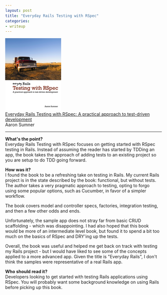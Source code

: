 ```yaml
---
layout: post
title: "Everyday Rails Testing with RSpec"
categories:
- writeup
---
```


![](/static/everyday-rails.png)  
[Everyday Rails Testing with RSpec: A practical approach to test-driven development][link]   
Aaron Sumner    

---

**What's the point?**  
Everyday Rails Testing with RSpec focuses on getting started with RSpec testing in Rails.
Instead of assuming the reader has started by TDDing an app, the book takes the approach
of adding tests to an existing project so you are setup to do TDD going forward.

**How was it?**  
I found the book to be a refreshing take on testing in Rails. My current Rails project
is in the state described by the book: functional, but without tests. The author takes
a very pragmatic approach to testing, opting to forgo using some popular options, such
as Cucumber, in favor of a simpler workflow.

The book covers model and controller specs, factories, integration testing, and then a
few other odds and ends.

Unfortunately, the sample app does not stray far from basic CRUD scaffolding - which
was disappointing. I had also hoped that this book would be more of an intermediate level
book, but found it to spend a bit too much on the basics of RSpec and DRY'ing up the 
tests.

Overall, the book was useful and helped me get back on track with testing my Rails 
project - but I would have liked to see some of the concepts applied to a more advanced 
app. Given the title is "Everyday Rails", I don't think the samples were representative 
of a real Rails app.

**Who should read it?**  
Developers looking to get started with testing Rails applications using RSpec. You will
probably want some background knowledge on using Rails before picking up this book.

[link]: http://leanpub.com/everydayrailsrspec
